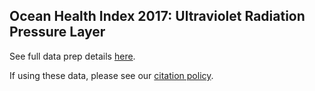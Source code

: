 ## Ocean Health Index 2017: Ultraviolet Radiation Pressure Layer

See full data prep details [here](http://ohi-science.github.io/ohiprep_v2021/globalprep/prs_uv/v2021/uv_dataprep.html).

If using these data, please see our [citation policy](http://ohi-science.org/citation-policy/).

  
